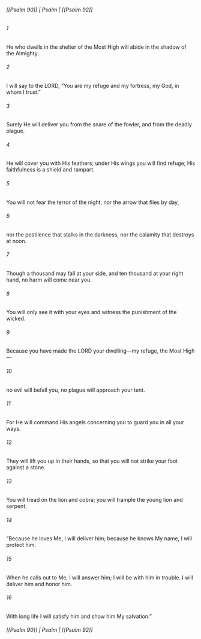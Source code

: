 ###### [[Psalm 90]] | Psalm | [[Psalm 92]]

###### 1
He who dwells in the shelter of the Most High will abide in the shadow of the Almighty.
###### 2
I will say to the LORD, “You are my refuge and my fortress, my God, in whom I trust.”
###### 3
Surely He will deliver you from the snare of the fowler, and from the deadly plague.
###### 4
He will cover you with His feathers; under His wings you will find refuge; His faithfulness is a shield and rampart.
###### 5
You will not fear the terror of the night, nor the arrow that flies by day,
###### 6
nor the pestilence that stalks in the darkness, nor the calamity that destroys at noon.
###### 7
Though a thousand may fall at your side, and ten thousand at your right hand, no harm will come near you.
###### 8
You will only see it with your eyes and witness the punishment of the wicked.
###### 9
Because you have made the LORD your dwelling—my refuge, the Most High—
###### 10
no evil will befall you, no plague will approach your tent.
###### 11
For He will command His angels concerning you to guard you in all your ways.
###### 12
They will lift you up in their hands, so that you will not strike your foot against a stone.
###### 13
You will tread on the lion and cobra; you will trample the young lion and serpent.
###### 14
“Because he loves Me, I will deliver him; because he knows My name, I will protect him.
###### 15
When he calls out to Me, I will answer him; I will be with him in trouble. I will deliver him and honor him.
###### 16
With long life I will satisfy him and show him My salvation.”

###### [[Psalm 90]] | Psalm | [[Psalm 92]]
